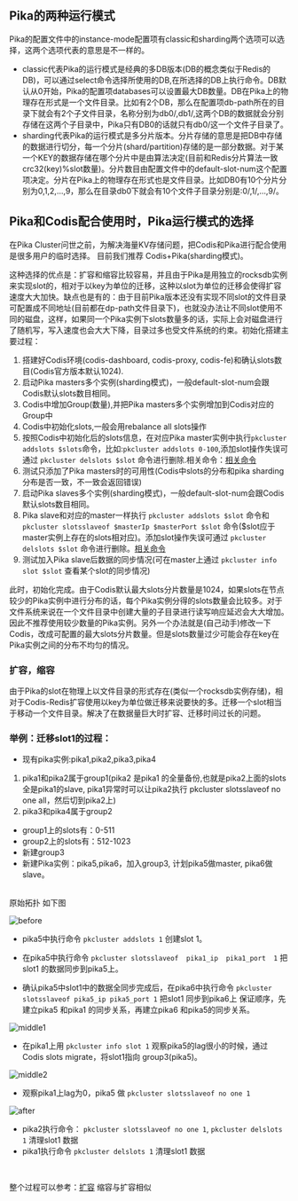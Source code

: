 ## Pika的两种运行模式
Pika的配置文件中的instance-mode配置项有classic和sharding两个选项可以选择，这两个选项代表的意思是不一样的。
* classic代表Pika的运行模式是经典的多DB版本(DB的概念类似于Redis的DB)，可以通过select命令选择所使用的DB,在所选择的DB上执行命令。DB默认从0开始，Pika的配置项databases可以设置最大DB数量。DB在Pika上的物理存在形式是一个文件目录。比如有2个DB，那么在配置项db-path所在的目录下就会有2个子文件目录，名称分别为db0/,db1/,这两个DB的数据就会分别存储在这两个子目录中，Pika只有DB0的话就只有db0/这一个文件子目录了。
* sharding代表Pika的运行模式是多分片版本。分片存储的意思是把DB中存储的数据进行切分，每一个分片(shard/partition)存储的是一部分数据。对于某一个KEY的数据存储在哪个分片中是由算法决定(目前和Redis分片算法一致crc32(key)%slot数量)。分片数目由配置文件中的default-slot-num这个配置项决定。分片在Pika上的物理存在形式也是文件目录。比如DB0有10个分片分别为0,1,2,...,9，那么在目录db0下就会有10个文件子目录分别是:0/,1/,...,9/。

## Pika和Codis配合使用时，Pika运行模式的选择
在Pika Cluster问世之前，为解决海量KV存储问题，把Codis和Pika进行配合使用是很多用户的临时选择。
目前我们推荐 Codis+Pika(sharding模式)。

这种选择的优点是：扩容和缩容比较容易，并且由于Pika是用独立的rocksdb实例来实现slot的，相对于以key为单位的迁移，这种以slot为单位的迁移会使得扩容速度大大加快。缺点也是有的：由于目前Pika版本还没有实现不同slot的文件目录可配置成不同地址(目前都在dp-path文件目录下)，也就没办法让不同slot使用不同的磁盘，这样，如果同一个Pika实例下slots数量多的话，实际上会对磁盘进行了随机写，写入速度也会大大下降，目录过多也受文件系统的约束。初始化搭建主要过程：
1. 搭建好Codis环境(codis-dashboard, codis-proxy, codis-fe)和确认slots数目(Codis官方版本默认1024).
1. 启动Pika masters多个实例(sharding模式)，一般default-slot-num会跟Codis默认slots数目相同。
1. Codis中增加Group(数量),并把Pika masters多个实例增加到Codis对应的Group中
1. Codis中初始化slots,一般会用rebalance all slots操作
1. 按照Codis中初始化后的slots信息，在对应Pika master实例中执行`pkcluster addslots $slots`命令，比如:`pkcluster addslots 0-100`,添加slot操作失误可通过 `pkcluster delslots $slot` 命令进行删除.相关命令：[相关命令](https://github.com/Qihoo360/pika/wiki/Pika%E5%88%86%E7%89%87%E5%91%BD%E4%BB%A4)
1. 测试只添加了Pika masters时的可用性(Codis中slots的分布和pika sharding分布是否一致，不一致会返回错误)
1. 启动Pika slaves多个实例(sharding模式)，一般default-slot-num会跟Codis默认slots数目相同。
1. Pika slave和对应的master一样执行 `pkcluster addslots $slot` 命令和 `pkcluster slotsslaveof $masterIp $masterPort $slot` 命令($slot应于master实例上存在的slots相对应)。添加slot操作失误可通过 `pkcluster delslots $slot` 命令进行删除。[相关命令](https://github.com/Qihoo360/pika/wiki/Pika%E5%88%86%E7%89%87%E5%91%BD%E4%BB%A4)
1. 测试加入Pika slave后数据的同步情况(可在master上通过 `pkcluster info slot $slot` 查看某个slot的同步情况)

此时，初始化完成。由于Codis默认最大slots分片数量是1024，如果slots在节点较少的Pika实例中进行分布的话，每个Pika实例分得的slots数量会比较多。对于文件系统来说在一个文件目录中创建大量的子目录进行读写响应延迟会大大增加。因此不推荐使用较少数量的Pika实例。另外一个办法就是(自己动手)修改一下Codis，改成可配置的最大slots分片数量。但是slots数量过少可能会存在key在Pika实例之间的分布不均匀的情况。

### 扩容，缩容
由于Pika的slot在物理上以文件目录的形式存在(类似一个rocksdb实例存储)，相对于Codis-Redis扩容使用以key为单位做迁移来说要快的多。迁移一个slot相当于移动一个文件目录。解决了在数据量巨大时扩容、迁移时间过长的问题。

### 举例：迁移slot1的过程：
* 现有pika实例:pika1,pika2,pika3,pika4
1. pika1和pika2属于group1(pika2 是pika1 的全量备份,也就是pika2上面的slots全是pika1的slave, pika1异常时可以让pika2执行 pkcluster slotsslaveof no one all，然后切到pika2上)
1. pika3和pika4属于group2
* group1上的slots有：0-511
* group2上的slots有：512-1023 
* 新建group3
* 新建Pika实例：pika5,pika6，加入group3, 计划pika5做master, pika6做slave。 
<br/>
原始拓扑 如下图

![before](https://whoiami.github.io/public/images/images/before.png)

* pika5中执行命令 `pkcluster addslots 1` 创建slot 1。

* 在pika5中执行命令 `pkcluster slotsslaveof  pika1_ip  pika1_port  1` 把slot1 的数据同步到pika5上。

* 确认pika5中slot1中的数据全同步完成后，在pika6中执行命令 `pkcluster slotsslaveof pika5_ip pika5_port 1` 把slot1 同步到pika6上 保证顺序，先建立pika5 和pika1 的同步关系，再建立pika6 和pika5的同步关系。

![middle1](https://whoiami.github.io/public/images/images/middle1.png)

* 在pika1上用 `pkcluster info slot 1` 观察pika5的lag很小的时候，通过Codis slots migrate，将slot1指向 group3(pika5)。

![middle2](https://whoiami.github.io/public/images/images/middle2.png)

* 观察pika1上lag为0，pika5 做 `pkcluster slotsslaveof no one 1 `

![after](https://whoiami.github.io/public/images/images/after.png)

* pika2执行命令： `pkcluster slotsslaveof no one 1`, `pkcluster delslots 1` 清理slot1 数据
* pika1执行命令 `pkcluster delslots 1` 清理slot1 数据
<br/>

整个过程可以参考：[扩容](https://github.com/Qihoo360/pika/wiki/Support-Cluster-Slots)
缩容与扩容相似

